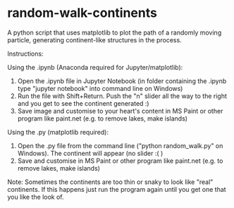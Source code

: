 # random-walk-continents
A python script that uses matplotlib to plot the path of a randomly moving particle, generating continent-like structures in the process.


Instructions:

Using the .ipynb (Anaconda required for Jupyter/matplotlib):
1. Open the .ipynb file in Jupyter Notebook (in folder containing the .ipynb type "jupyter notebook" into command line on Windows)
2. Run the file with Shift+Return. Push the "n" slider all the way to the right and you get to see the continent generated :)
3. Save image and customise to your heart's content in MS Paint or other program like paint.net (e.g. to remove lakes, make islands)

Using the .py (matplotlib required):
1. Open the .py file from the command line ("python random_walk.py" on Windows). The continent will appear (no slider :(   )
2. Save and customise in MS Paint or other program like paint.net  (e.g. to remove lakes, make islands)

Note: Sometimes the continents are too thin or snaky to look like "real" continents. If this happens just run the program again until you get one that you like the look of.
